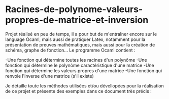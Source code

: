 # Racines-de-polynome-valeurs-propres-de-matrice-et-inversion

Projet réalisé en peu de temps, il a pour but de m'entraîner encore sur le language Ocaml, mais aussi de pratiquer Latex, notamment pour la présentation de preuves mathématiques, mais aussi pour la création de schéma, graphe de fonction... 
Le programme Ocaml contient :

-Une fonction qui détermine toutes les racines d'un polynôme
-Une fonction qui détermine le polynôme caractéristique d'une matrice
-Une fonction qui détermine les valeurs propres d'une matrice
-Une fonction qui renvoie l'inverse d'une matrice (s'il existe)

Je détaille toute les méthodes utilisées et/ou dévellopées pour la réalisation de ce projet et présente des exemples dans ce document très précis :
